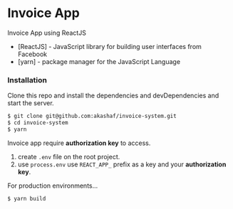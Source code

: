 # Invoice App

Invoice App using ReactJS

* [ReactJS] - JavaScript library for building user interfaces from Facebook
* [yarn] - package manager for the JavaScript Language

### Installation
Clone this repo and install the dependencies and devDependencies and start the server.

```sh
$ git clone git@github.com:akashaf/invoice-system.git
$ cd invoice-system
$ yarn
```
Invoice app require **authorization key** to access.
1. create `.env` file on the root project.
2. use `process.env` use `REACT_APP_` prefix as a key and your **authorization key**.

For production environments...

```sh
$ yarn build
```